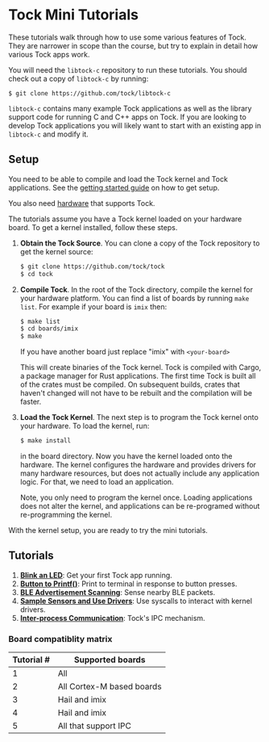 # Tock Mini Tutorials

These tutorials walk through how to use some various features of Tock. They are
narrower in scope than the course, but try to explain in detail how various Tock
apps work.

You will need the `libtock-c` repository to run these tutorials. You should
check out a copy of `libtock-c` by running:

    $ git clone https://github.com/tock/libtock-c

`libtock-c` contains many example Tock applications as well as the library
support code for running C and C++ apps on Tock. If you are looking to develop
Tock applications you will likely want to start with an existing app in
`libtock-c` and modify it.

## Setup

You need to be able to compile and load the Tock kernel and Tock applications.
See the [getting started guide](../getting_started.html) on how to get setup.

You also need [hardware](https://tockos.org/hardware) that supports Tock.

The tutorials assume you have a Tock kernel loaded on your hardware board. To
get a kernel installed, follow these steps.

1. **Obtain the Tock Source**. You can clone a copy of the Tock repository to
   get the kernel source:

   ```bash
   $ git clone https://github.com/tock/tock
   $ cd tock
   ```

2. **Compile Tock**. In the root of the Tock directory, compile the kernel for
   your hardware platform. You can find a list of boards by running `make list`.
   For example if your board is `imix` then:

   ```bash
   $ make list
   $ cd boards/imix
   $ make
   ```

   If you have another board just replace "imix" with `<your-board>`

   This will create binaries of the Tock kernel. Tock is compiled with Cargo, a
   package manager for Rust applications. The first time Tock is built all of
   the crates must be compiled. On subsequent builds, crates that haven't
   changed will not have to be rebuilt and the compilation will be faster.

3. **Load the Tock Kernel**. The next step is to program the Tock kernel onto
   your hardware. To load the kernel, run:

   ```bash
   $ make install
   ```

   in the board directory. Now you have the kernel loaded onto the hardware. The
   kernel configures the hardware and provides drivers for many hardware
   resources, but does not actually include any application logic. For that, we
   need to load an application.

   Note, you only need to program the kernel once. Loading applications does not
   alter the kernel, and applications can be re-programed without re-programming
   the kernel.

With the kernel setup, you are ready to try the mini tutorials.

## Tutorials

1. **[Blink an LED](01_running_blink.md)**: Get your first Tock app running.
1. **[Button to Printf()](02_button_print.md)**: Print to terminal in response
   to button presses.
1. **[BLE Advertisement Scanning](03_ble_scan.md)**: Sense nearby BLE packets.
1. **[Sample Sensors and Use Drivers](04_sensors_and_drivers.md)**: Use syscalls
   to interact with kernel drivers.
1. **[Inter-process Communication](05_ipc.md)**: Tock's IPC mechanism.

### Board compatiblity matrix

| Tutorial # | Supported boards          |
| ---------- | ------------------------- |
| 1          | All                       |
| 2          | All Cortex-M based boards |
| 3          | Hail and imix             |
| 4          | Hail and imix             |
| 5          | All that support IPC      |
